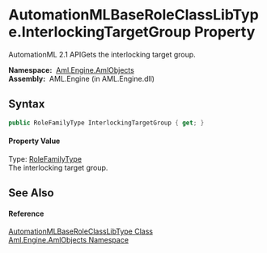 AutomationMLBaseRoleClassLibType.InterlockingTargetGroup Property
=================================================================
AutomationML 2.1 APIGets the interlocking target group.

  **Namespace:**  [Aml.Engine.AmlObjects][1]  
  **Assembly:**  AML.Engine (in AML.Engine.dll)

Syntax
------

```csharp
public RoleFamilyType InterlockingTargetGroup { get; }
```

#### Property Value
Type: [RoleFamilyType][2]  
 The interlocking target group. 

See Also
--------

#### Reference
[AutomationMLBaseRoleClassLibType Class][3]  
[Aml.Engine.AmlObjects Namespace][1]  

[1]: ../README.md
[2]: ../../Aml.Engine.CAEX/RoleFamilyType/README.md
[3]: README.md
[4]: https://www.automationml.org
[5]: ../../icons/logoShade.png